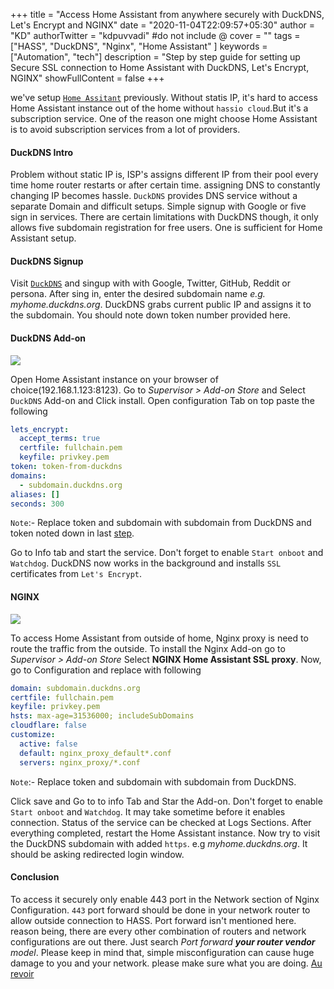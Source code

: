 +++
title = "Access Home Assistant from anywhere securely with DuckDNS, Let's Encrypt and NGINX"
date = "2020-11-04T22:09:57+05:30"
author = "KD"
authorTwitter = "kdpuvvadi" #do not include @
cover = ""
tags = ["HASS", "DuckDNS", "Nginx", "Home Assistant" ]
keywords = ["Automation", "tech"]
description = "Step by step guide for setting up Secure SSL connection to Home Assistant with DuckDNS, Let's Encrypt, NGINX"
showFullContent = false
+++

we've setup [`Home Assitant`](home-assistant-setup.md) previously. Without statis IP, it's hard to access Home Assistant instance out of the home without `hassio cloud`.But it's a subscription service. One of the reason one might choose Home Assistant is to avoid subscription services from a lot of providers. 

#### DuckDNS Intro

Problem without static IP is, ISP's assigns different IP from their pool every time home router restarts or after certain time. assigning DNS to constantly changing IP becomes hassle. `DuckDNS` provides DNS service without a separate Domain and difficult setups. Simple signup with Google or five sign in services. There are certain limitations with DuckDNS though, it only allows five subdomain registration for free users. One is sufficient for Home Assistant setup. 

#### DuckDNS Signup

Visit [`DuckDNS`](https://www.duckdns.org/) and singup with with Google, Twitter, GitHub, Reddit or persona. After sing in, enter the desired subdomain name *e.g. myhome.duckdns.org*. DuckDNS grabs current public IP and assigns it to the subdomain. You should note down token number provided here.

#### DuckDNS Add-on

![](/image/hass_addon_store.png)

Open Home Assistant instance on your browser of choice(192.168.1.123:8123). Go to *Supervisor > Add-on Store* and Select `DuckDNS` Add-on and Click install. Open configuration Tab on top paste the following 

````yaml
lets_encrypt:
  accept_terms: true
  certfile: fullchain.pem
  keyfile: privkey.pem
token: token-from-duckdns
domains:
  - subdomain.duckdns.org
aliases: []
seconds: 300
````
`Note`:- Replace token and subdomain with subdomain from DuckDNS and token noted down in last [step](#duckdns-signup). 

Go to Info tab and start the service. Don't forget to enable `Start onboot` and `Watchdog`. DuckDNS now works in the background and installs `SSL` certificates from `Let's Encrypt`. 

#### NGINX
![](/image/hass_addon_store.png)

To access Home Assistant from outside of home, Nginx proxy is need to route the traffic from the outside. To install the Nginx Add-on go to *Supervisor > Add-on Store* Select **NGINX Home Assistant SSL proxy**. Now, go to Configuration and replace with following

````yaml
domain: subdomain.duckdns.org
certfile: fullchain.pem
keyfile: privkey.pem
hsts: max-age=31536000; includeSubDomains
cloudflare: false
customize:
  active: false
  default: nginx_proxy_default*.conf
  servers: nginx_proxy/*.conf
````
`Note`:- Replace token and subdomain with subdomain from DuckDNS.

Click save and Go to to info Tab and Star the Add-on. Don't forget to enable `Start onboot` and `Watchdog`. It may take sometime before it enables connection. Status of the service can be checked at Logs Sections. After everything completed, restart the Home Assistant instance. Now try to visit the DuckDNS subdomain with added `https`. e.g *myhome.duckdns.org*. It should be asking redirected login window. 

#### Conclusion

To access it securely only enable 443 port in the Network section of Nginx Configuration. `443` port forward should be done in your network router to allow outside connection to HASS. Port forward isn't mentioned here. reason being, there are every other combination of routers and network configurations are out there. Just search *Port forward **your router vendor** model*. Please keep in mind that, simple misconfiguration can cause huge damage to you and your network. please make sure what you are doing.  [Au revoir](#conclusion)